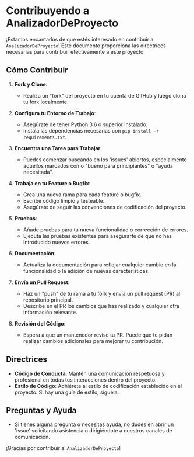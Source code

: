 # Contribuyendo a AnalizadorDeProyecto

¡Estamos encantados de que estés interesado en contribuir a `AnalizadorDeProyecto`! Este documento proporciona las directrices necesarias para contribuir efectivamente a este proyecto.

## Cómo Contribuir

1. **Fork y Clone**:
   - Realiza un "fork" del proyecto en tu cuenta de GitHub y luego clona tu fork localmente.

2. **Configura tu Entorno de Trabajo**:
   - Asegúrate de tener Python 3.6 o superior instalado.
   - Instala las dependencias necesarias con `pip install -r requirements.txt`.

3. **Encuentra una Tarea para Trabajar**:
   - Puedes comenzar buscando en los 'issues' abiertos, especialmente aquellos marcados como "bueno para principiantes" o "ayuda necesitada".

4. **Trabaja en tu Feature o Bugfix**:
   - Crea una nueva rama para cada feature o bugfix.
   - Escribe código limpio y testeable.
   - Asegúrate de seguir las convenciones de codificación del proyecto.

5. **Pruebas**:
   - Añade pruebas para tu nueva funcionalidad o corrección de errores.
   - Ejecuta las pruebas existentes para asegurarte de que no has introducido nuevos errores.

6. **Documentación**:
   - Actualiza la documentación para reflejar cualquier cambio en la funcionalidad o la adición de nuevas características.

7. **Envía un Pull Request**:
   - Haz un "push" de tu rama a tu fork y envía un pull request (PR) al repositorio principal.
   - Describe en el PR los cambios que has realizado y cualquier otra información relevante.

8. **Revisión del Código**:
   - Espera a que un mantenedor revise tu PR. Puede que te pidan realizar cambios adicionales para mejorar tu contribución.

## Directrices

- **Código de Conducta**: Mantén una comunicación respetuosa y profesional en todas tus interacciones dentro del proyecto.
- **Estilo de Código**: Adhiérete al estilo de codificación establecido en el proyecto. Si hay una guía de estilo, síguela.

## Preguntas y Ayuda

- Si tienes alguna pregunta o necesitas ayuda, no dudes en abrir un 'issue' solicitando asistencia o dirigiéndote a nuestros canales de comunicación.

¡Gracias por contribuir al `AnalizadorDeProyecto`!
